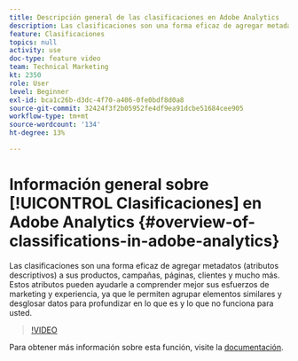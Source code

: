```yaml
---
title: Descripción general de las clasificaciones en Adobe Analytics
description: Las clasificaciones son una forma eficaz de agregar metadatos (atributos descriptivos) a sus productos, campañas, páginas, clientes y mucho más. Estos atributos pueden ayudarle a comprender mejor sus esfuerzos de marketing y experiencia, ya que le permiten agrupar elementos similares y desglosar datos para profundizar en lo que es y lo que no funciona para usted.
feature: Clasificaciones
topics: null
activity: use
doc-type: feature video
team: Technical Marketing
kt: 2350
role: User
level: Beginner
exl-id: bca1c26b-d3dc-4f70-a406-0fe0bdf8d0a8
source-git-commit: 32424f3f2b05952fe4df9ea91dcbe51684cee905
workflow-type: tm+mt
source-wordcount: '134'
ht-degree: 13%

---
```


# Información general sobre [!UICONTROL Clasificaciones] en Adobe Analytics {#overview-of-classifications-in-adobe-analytics}

 Las clasificaciones son una forma eficaz de agregar metadatos (atributos descriptivos) a sus productos, campañas, páginas, clientes y mucho más. Estos atributos pueden ayudarle a comprender mejor sus esfuerzos de marketing y experiencia, ya que le permiten agrupar elementos similares y desglosar datos para profundizar en lo que es y lo que no funciona para usted.

>[!VIDEO](https://video.tv.adobe.com/v/16853/?quality=12)

Para obtener más información sobre esta función, visite la [documentación](https://marketing.adobe.com/resources/help/es_ES/reference/classifications.html).
